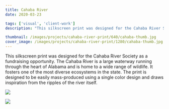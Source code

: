 ```yaml
---
title: Cahaba River
date: 2020-03-23

tags: ['visual', 'client-work']
description: "This silkscreen print was designed for the Cahaba River Society as a fundraising opportunity. The Cahaba River is a large waterway running through the heart of Alabama and is home to a wide range of wildlife. It fosters one of the most diverse ecosystems in the state. The print is designed to be easily mass-produced using a single color design and draws inspiration from the ripples of the river itself."

thumbnail: /images/projects/cahaba-river-print/640/cahaba-thumb.jpg
cover_image: /images/projects/cahaba-river-print/1280/cahaba-thumb.jpg
---
```


This silkscreen print was designed for the Cahaba River Society as a fundraising opportunity. The Cahaba River is a large waterway running through the heart of Alabama and is home to a wide range of wildlife. It fosters one of the most diverse ecosystems in the state. The print is designed to be easily mass-produced using a single color design and draws inspiration from the ripples of the river itself.

![](/images/projects/cahaba-river-print/960/cahaba-detail.jpg)

![](/images/projects/cahaba-river-print/960/cahaba-full.jpg)
